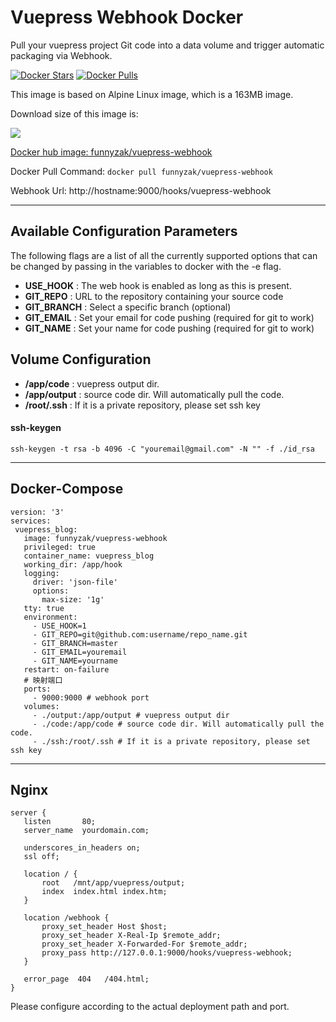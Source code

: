 # Vuepress Webhook Docker

Pull your vuepress project Git code into a data volume and trigger automatic packaging via Webhook.

[![Docker Stars](https://img.shields.io/docker/stars/funnyzak/vuepress-webhook.svg?style=flat-square)](https://hub.docker.com/r/funnyzak/vuepress-webhook/)
[![Docker Pulls](https://img.shields.io/docker/pulls/funnyzak/vuepress-webhook.svg?style=flat-square)](https://hub.docker.com/r/funnyzak/vuepress-webhook/)

This image is based on Alpine Linux image, which is a 163MB image.

Download size of this image is:

[![](https://images.microbadger.com/badges/image/funnyzak/vuepress-webhook.svg)](http://microbadger.com/images/funnyzak/vuepress-webhook "Get your own image badge on microbadger.com")

[Docker hub image: funnyzak/vuepress-webhook](https://hub.docker.com/r/funnyzak/vuepress-webhook)

Docker Pull Command: `docker pull funnyzak/vuepress-webhook`

Webhook Url: http://hostname:9000/hooks/vuepress-webhook

---

## Available Configuration Parameters

The following flags are a list of all the currently supported options that can be changed by passing in the variables to docker with the -e flag.

 - **USE_HOOK** : The web hook is enabled as long as this is present.
 - **GIT_REPO** : URL to the repository containing your source code
 - **GIT_BRANCH** : Select a specific branch (optional)
 - **GIT_EMAIL** : Set your email for code pushing (required for git to work)
 - **GIT_NAME** : Set your name for code pushing (required for git to work)
 
## Volume Configuration

 - **/app/code** : vuepress output dir.
 - **/app/output** : source code dir. Will automatically pull the code.
 - **/root/.ssh** :  If it is a private repository, please set ssh key

#### ssh-keygen

`ssh-keygen -t rsa -b 4096 -C "youremail@gmail.com" -N "" -f ./id_rsa`

---

## Docker-Compose
 ```
version: '3'
services:
  vuepress_blog:
    image: funnyzak/vuepress-webhook
    privileged: true
    container_name: vuepress_blog
    working_dir: /app/hook
    logging:
      driver: 'json-file'
      options:
        max-size: '1g'
    tty: true
    environment:
      - USE_HOOK=1
      - GIT_REPO=git@github.com:username/repo_name.git
      - GIT_BRANCH=master
      - GIT_EMAIL=youremail
      - GIT_NAME=yourname
    restart: on-failure
    # 映射端口
    ports:
      - 9000:9000 # webhook port
    volumes:
      - ./output:/app/output # vuepress output dir 
      - ./code:/app/code # source code dir. Will automatically pull the code.
      - ./ssh:/root/.ssh # If it is a private repository, please set ssh key

 ```
---

## Nginx

 ```
server {
    listen       80;
    server_name  yourdomain.com;

    underscores_in_headers on;
    ssl off;

    location / {
        root   /mnt/app/vuepress/output;
        index  index.html index.htm;
    }

    location /webhook {
        proxy_set_header Host $host;
        proxy_set_header X-Real-Ip $remote_addr;
        proxy_set_header X-Forwarded-For $remote_addr;
        proxy_pass http://127.0.0.1:9000/hooks/vuepress-webhook;
    }

    error_page  404   /404.html;
}

 ```

Please configure according to the actual deployment path and port.
